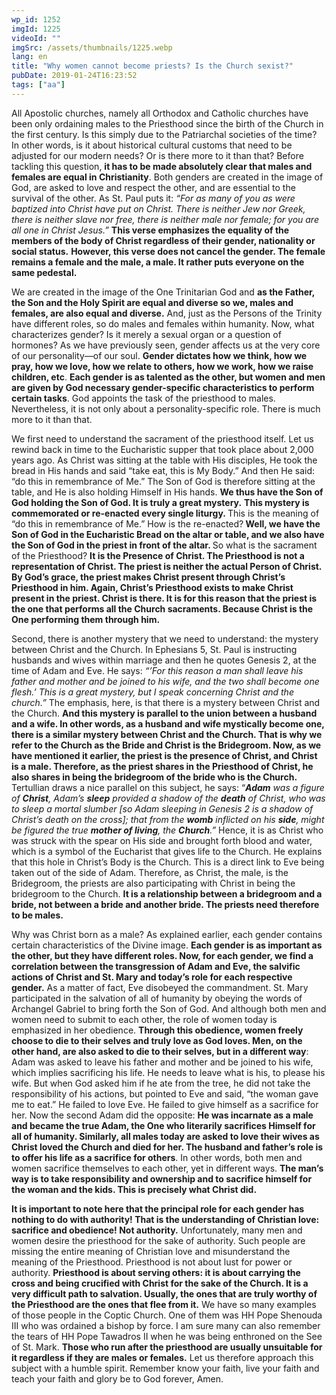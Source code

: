 ```yaml
---
wp_id: 1252
imgId: 1225
videoId: ""
imgSrc: /assets/thumbnails/1225.webp
lang: en
title: "Why women cannot become priests? Is the Church sexist?"
pubDate: 2019-01-24T16:23:52
tags: ["aa"]
---
```


<p>All Apostolic churches, namely all Orthodox and Catholic churches have been only ordaining males to the Priesthood since the birth of the Church in the first century. Is this simply due to the Patriarchal societies of the time? In other words, is it about historical cultural customs that need to be adjusted for our modern needs? Or is there more to it than that? Before tackling this question, <b>it has to be made absolutely clear that males and females are equal in Christianity</b>. Both genders are created in the image of God, are asked to love and respect the other, and are essential to the survival of the other. As St. Paul puts it: <i>“For as many of you as were baptized into Christ have put on Christ. There is neither Jew nor Greek, there is neither slave nor free, there is neither male nor female; for you are all one in Christ Jesus.”</i> <b>This verse emphasizes the equality of the members of the body of Christ regardless of their gender, nationality or social status.</b> <b>However, this verse does not cancel the gender. The female remains a female and the male, a male. It rather puts everyone on the same pedestal.</b> <span data-ccp-props="{&quot;201341983&quot;:0,&quot;335559731&quot;:720,&quot;335559739&quot;:200,&quot;335559740&quot;:276}"> </span></p>
<p>We are created in the image of the One Trinitarian God and <b>as the Father, the Son and the Holy Spirit are equal and diverse so we, males and females, are also equal and diverse.</b> And, just as the Persons of the Trinity have different roles, so do males and females within humanity. Now, what characterizes gender? Is it merely a sexual organ or a question of hormones? As we have previously seen, gender affects us at the very core of our personality—of our soul. <b>Gender dictates how we think, how we pray, how we love, how we relate to others, how we work, how we raise children, etc</b>. <b>Each gender is as talented as the other, but women and men are given by God necessary gender-specific characteristics to perform certain tasks</b>. God appoints the task of the priesthood to males. Nevertheless, it is not only about a personality-specific role. There is much more to it than that. <span data-ccp-props="{&quot;201341983&quot;:0,&quot;335559731&quot;:720,&quot;335559739&quot;:200,&quot;335559740&quot;:276}"> </span></p>
<p>We first need to understand the sacrament of the priesthood itself. Let us rewind back in time to the Eucharistic supper that took place about 2,000 years ago. As Christ was sitting at the table with His disciples, He took the bread in His hands and said “take eat, this is My Body.” And then He said: “do this in remembrance of Me.” The Son of God is therefore sitting at the table, and He is also holding Himself in His hands. <b>We thus have the Son of God holding the Son of God. It is truly a great mystery.</b> <b>This mystery is commemorated or re-enacted every single liturgy. </b>This is the meaning of “do this in remembrance of Me.” How is the re-enacted?<b> Well, we have the Son of God in the Eucharistic Bread on the altar or table, and we also have the Son of God in the priest in front of the altar. </b>So what is the sacrament of the Priesthood? <b>It is the Presence of Christ. The Priesthood is not a representation of Christ. The priest is neither the actual Person of Christ. By God’s grace, the priest makes Christ present through Christ’s Priesthood in him. Again, Christ’s Priesthood exists to make Christ present in the priest. Christ is there. It is for this reason that the priest is the one that performs all the Church sacraments. Because Christ is the </b><b>One</b><b> performing them through him. </b><span data-ccp-props="{&quot;201341983&quot;:0,&quot;335559731&quot;:720,&quot;335559739&quot;:200,&quot;335559740&quot;:276}"> </span></p>
<p>Second, there is another mystery that we need to understand: the mystery between Christ and the Church. In Ephesians 5, St. Paul is instructing husbands and wives within marriage and then he quotes Genesis 2, at the time of Adam and Eve. He says: <i>“</i><i>’For</i><i> this reason a man shall leave his father and mother and be joined to his wife, and the two shall become one flesh.’ This is a great mystery, but I speak concerning Christ and the church.”</i> The emphasis, here, is that there is a mystery between Christ and the Church. <b>And this mystery is parallel to the union between a husband and a wife. In other words, as a husband and wife mystically become one, there is a similar mystery between Christ and the Church. That is why we refer to the Church as the Bride and Christ is the Bridegroom. Now, </b><b>as we have mentioned it earlier, </b><b>the pri</b><b>est is the presence of Christ, a</b><b>nd Christ is a male. Therefore, as the priest shares in the Priesthood of Christ, he also shares in being the bridegroom of the bride who is the Church. </b>Tertullian draws a nice parallel on this subject, he says: “<b><i>Adam</i></b><i> was a figure of </i><b><i>Christ</i></b><i>, Adam’s </i><b><i>sleep</i></b><i> provided a shadow of the </i><b><i>death</i></b><i> of Christ, who was to sleep a mortal slumber [so Adam sleeping in Genesis 2 is a shadow of Christ’s death on the cross]; that from the </i><b><i>womb</i></b><i> inflicted on his </i><b><i>side</i></b><i>, might be figured the true </i><b><i>mother of living</i></b><i>, the </i><b><i>Church</i></b><i>.”</i> Hence, it is as Christ who was struck with the spear on His side and brought forth blood and water, which is a symbol of the Eucharist that gives life to the Church. He explains that this hole in Christ’s Body is the Church. This is a direct link to Eve being taken out of the side of Adam. Therefore, as Christ, the male, is the Bridegroom, the priests are also participating with Christ in being the bridegroom to the Church. <b>It is a relationship between a bridegroom and a bride, not between a bride and another bride. The priests need therefore to be males.  </b><span data-ccp-props="{&quot;201341983&quot;:0,&quot;335559731&quot;:720,&quot;335559739&quot;:200,&quot;335559740&quot;:276}"> </span></p>
<p>Why was Christ born as a male? As explained earlier, each gender contains certain characteristics of the Divine image. <b>Each gender is as important as the other, but they have different roles. Now, for each gender, we find a correlation bet</b><b>ween the transgression of Adam and</b><b> Eve, the salvific actions of Christ and St. Mary</b><b> and </b><b>today’s role for each respectiv</b><b>e gender.</b> As a matter of fact, Eve disobeyed the commandment. St. Mary participated in the salvation of all of humanity by obeying the words of Archangel Gabriel to bring forth the Son of God. And although both men and women need to submit to each other, the role of women today is emphasized in her obedience. <b>T</b><b>hrough this obedience, women freely choose to die to their selves and truly love as God loves. Men, on the other hand, are also asked to die to </b><b>their selves, but in a different way</b>: Adam was asked to leave his father and mother and be joined to his wife, which implies sacrificing his life. He needs to leave what is his, to please his wife. But when God asked him if he ate from the tree, he did not take the responsibility of his actions, but pointed to Eve and said, “the woman gave me to eat.” He failed to love Eve. He failed to give himself as a sacrifice for her. Now the second Adam did the opposite: <b>He was incarnate as a male and became the true Adam, the One who literarily sacrifices Himself for all of humanity. Similarly, all males today are asked to love their wives as Christ loved the Church and died for her. The husband and father’s role is to offer his life as a sacrifice for others</b>. In other words, both men and women sacrifice themselves to each other, yet in different ways. <b>The man</b><b>’s way is to take responsibility and ownership and</b><b> to</b><b> sacrifice </b><b>himself</b><b> for the </b><b>woman</b><b> and</b><b> the</b><b> kids. Thi</b><b>s is precisely what Christ did.</b><span data-ccp-props="{&quot;201341983&quot;:0,&quot;335559731&quot;:720,&quot;335559739&quot;:200,&quot;335559740&quot;:276}"> </span></p>
<p><b>It is important to note</b><b> here that the principal role for each gender has nothing to do with authority</b><b>! That is the understanding of Christian love: sacrifice and obedience! Not authority.</b> Unfortunately, many men and women desire the priesthood for the sake of authority. Such people are missing the entire meaning of Christian love and misunderstand the meaning of the Priesthood. Priesthood is not about lust for power or authority. <b>Pri</b><b>esthood is about serving others:</b><b> it is about carrying the cross and being crucified with Christ for the sake of the Church. It is a very difficult path to salvation. Usually, the ones that are truly worthy of the Priesthood are the ones that flee from it.</b> We have so many examples of those people in the Coptic Church. One of them was HH Pope Shenouda III who was ordained a bishop by force. I am sure many can also remember the tears of HH Pope Tawadros II when he was being enthroned on the See of St. Mark. <b>Those who run after the priesthood are usually unsuitable for it regardless if they are males or females.</b> Let us therefore approach this subject with a humble spirit. Remember know your faith, live your faith and teach your faith and glory be to God forever, Amen. <span data-ccp-props="{&quot;201341983&quot;:0,&quot;335559731&quot;:720,&quot;335559739&quot;:200,&quot;335559740&quot;:276}"> </span></p>
